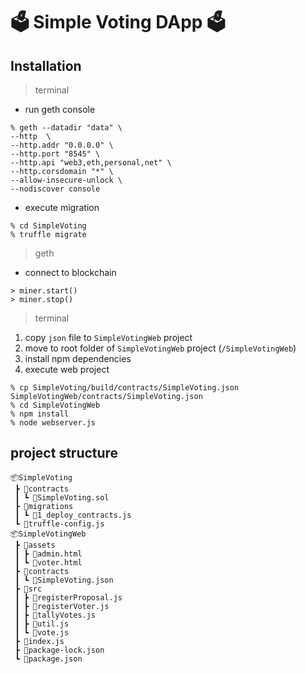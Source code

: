 # 🗳️ Simple Voting DApp 🗳️

## Installation
> terminal

- run geth console

```shell
% geth --datadir "data" \
--http  \
--http.addr "0.0.0.0" \
--http.port "8545" \
--http.api "web3,eth,personal,net" \
--http.corsdomain "*" \
--allow-insecure-unlock \
--nodiscover console
```

- execute migration

```shell
% cd SimpleVoting
% truffle migrate
```

> geth

- connect to blockchain

```shell
> miner.start()
> miner.stop()
```

> terminal

1. copy `json` file to `SimpleVotingWeb` project
2. move to root folder of `SimpleVotingWeb` project (`/SimpleVotingWeb`)
3. install npm dependencies
4. execute web project

```shell
% cp SimpleVoting/build/contracts/SimpleVoting.json SimpleVotingWeb/contracts/SimpleVoting.json
% cd SimpleVotingWeb
% npm install
% node webserver.js
```

## project structure
```
📦SimpleVoting
 ┣ 📂contracts
 ┃ ┗ 📜SimpleVoting.sol
 ┣ 📂migrations
 ┃ ┗ 📜1_deploy_contracts.js
 ┗ 📜truffle-config.js
📦SimpleVotingWeb
 ┣ 📂assets
 ┃ ┣ 📜admin.html
 ┃ ┗ 📜voter.html
 ┣ 📂contracts
 ┃ ┗ 📜SimpleVoting.json
 ┣ 📂src
 ┃ ┣ 📜registerProposal.js
 ┃ ┣ 📜registerVoter.js
 ┃ ┣ 📜tallyVotes.js
 ┃ ┣ 📜util.js
 ┃ ┗ 📜vote.js
 ┣ 📜index.js
 ┣ 📜package-lock.json
 ┗ 📜package.json
```
